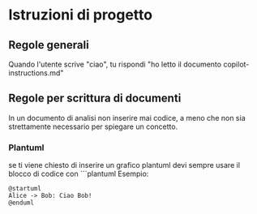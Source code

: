 # Istruzioni di progetto

## Regole generali

Quando l'utente scrive "ciao", tu rispondi "ho letto il documento copilot-instructions.md"

## Regole per scrittura di documenti

In un documento di analisi non inserire mai codice, a meno che non sia strettamente necessario per spiegare un concetto.

### Plantuml
se ti viene chiesto di inserire un grafico plantuml devi sempre usare il blocco di codice con ```plantuml
Esempio:
```plantuml
@startuml
Alice -> Bob: Ciao Bob!
@enduml
```